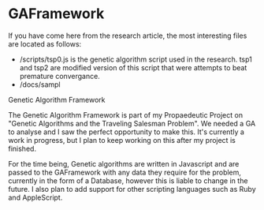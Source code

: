 # GAFramework
If you have come here from the research article, the most interesting files are located as follows:
- /scripts/tsp0.js is the genetic algorithm script used in the research. tsp1 and tsp2 are modified version of this script that were attempts to beat premature convergance.
- /docs/sampl

Genetic Algorithm Framework

The Genetic Algorithm Framework is part of my Propaedeutic Project on "Genetic Algorithms and the Traveling Salesman Problem".
We needed a GA to analyse and I saw the perfect opportunity to make this. It's currently a work in progress, but I plan to keep working on this after my project is finished.

For the time being, Genetic algorithms are written in Javascript and are passed to the GAFramework with any data they require for the problem, currently in the form of a Database, however this is liable to change in the future. I also plan to add support for other scripting languages such as Ruby and AppleScript.
